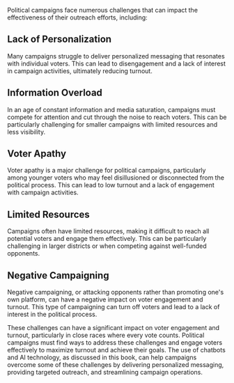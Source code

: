 
Political campaigns face numerous challenges that can impact the effectiveness of their outreach efforts, including:

Lack of Personalization
-----------------------

Many campaigns struggle to deliver personalized messaging that resonates with individual voters. This can lead to disengagement and a lack of interest in campaign activities, ultimately reducing turnout.

Information Overload
--------------------

In an age of constant information and media saturation, campaigns must compete for attention and cut through the noise to reach voters. This can be particularly challenging for smaller campaigns with limited resources and less visibility.

Voter Apathy
------------

Voter apathy is a major challenge for political campaigns, particularly among younger voters who may feel disillusioned or disconnected from the political process. This can lead to low turnout and a lack of engagement with campaign activities.

Limited Resources
-----------------

Campaigns often have limited resources, making it difficult to reach all potential voters and engage them effectively. This can be particularly challenging in larger districts or when competing against well-funded opponents.

Negative Campaigning
--------------------

Negative campaigning, or attacking opponents rather than promoting one's own platform, can have a negative impact on voter engagement and turnout. This type of campaigning can turn off voters and lead to a lack of interest in the political process.

These challenges can have a significant impact on voter engagement and turnout, particularly in close races where every vote counts. Political campaigns must find ways to address these challenges and engage voters effectively to maximize turnout and achieve their goals. The use of chatbots and AI technology, as discussed in this book, can help campaigns overcome some of these challenges by delivering personalized messaging, providing targeted outreach, and streamlining campaign operations.

